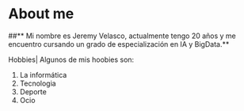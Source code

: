# About me
##** Mi nombre es Jeremy Velasco, actualmente tengo 20 años y me encuentro cursando un grado de especialización en IA y BigData.** 

Hobbies|
Algunos de mis hoobies son:
1. La informática
2. Tecnologia
3. Deporte
4. Ocio






